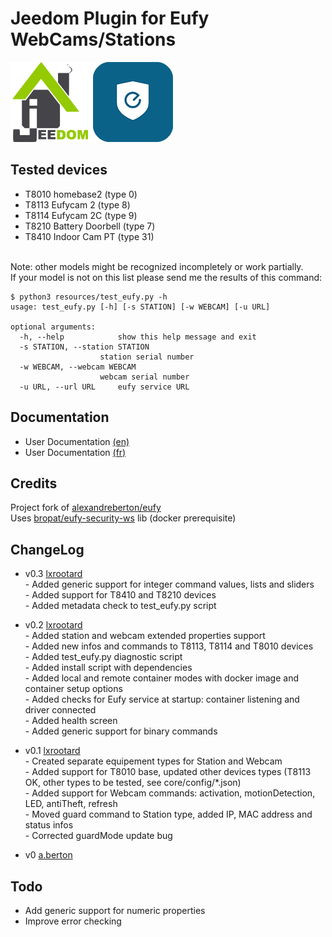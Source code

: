 # Jeedom Plugin for Eufy WebCams/Stations

![Logo Jeedom](docs/images/jeedom.png)
![Logo Plugin](docs/images/eufy.png)

## Tested devices
- T8010 homebase2 (type 0)
- T8113 Eufycam 2 (type 8)
- T8114 Eufycam 2C (type 9)
- T8210 Battery Doorbell (type 7)
- T8410 Indoor Cam PT (type 31)

<br>Note: other models might be recognized incompletely or work partially.
<br>If your model is not on this list please send me the results of this command:

    $ python3 resources/test_eufy.py -h
    usage: test_eufy.py [-h] [-s STATION] [-w WEBCAM] [-u URL]

    optional arguments:
      -h, --help            show this help message and exit
      -s STATION, --station STATION
                        station serial number
      -w WEBCAM, --webcam WEBCAM
                        webcam serial number
      -u URL, --url URL     eufy service URL

## Documentation

- User Documentation [(en)](docs/en_US/index.md)
- User Documentation [(fr)](docs/fr_FR/index.md)

## Credits
Project fork of [alexandreberton/eufy](https://github.com/alexandreberton/eufy)
<br>Uses [bropat/eufy-security-ws](https://github.com/bropat/eufy-security-ws) lib (docker prerequisite)

## ChangeLog
* v0.3 [lxrootard](https://github.com/lxrootard)
<br> - Added generic support for integer command values, lists and sliders
<br> - Added support for T8410 and T8210 devices
<br> - Added metadata check to test_eufy.py script

* v0.2 [lxrootard](https://github.com/lxrootard)
<br> - Added station and webcam extended properties support
<br> - Added new infos and commands to T8113, T8114 and T8010 devices
<br> - Added test_eufy.py diagnostic script
<br> - Added install script with dependencies
<br> - Added local and remote container modes with docker image and container setup options
<br> - Added checks for Eufy service at startup: container listening and driver connected
<br> - Added health screen
<br> - Added generic support for binary commands

* v0.1 [lxrootard](https://github.com/lxrootard) 
<br> - Created separate equipement types for Station and Webcam 
<br> - Added support for T8010 base, updated other devices types (T8113 OK, other types to be tested, see core/config/*.json)
<br> - Added support for Webcam commands: activation, motionDetection, LED, antiTheft, refresh
<br> - Moved guard command to Station type, added IP, MAC address and status infos
<br> - Corrected guardMode update bug

* v0 [a.berton](https://github.com/alexandreberton)

## Todo
* Add generic support for numeric properties
* Improve error checking
